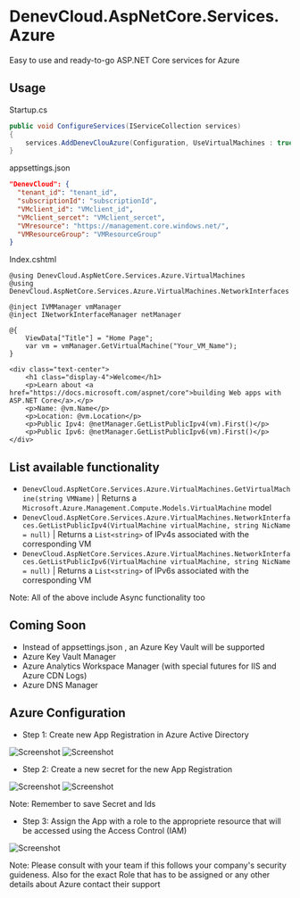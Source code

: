 # DenevCloud.AspNetCore.Services.Azure

Easy to use and ready-to-go ASP.NET Core services for Azure

## Usage

Startup.cs

```cs
public void ConfigureServices(IServiceCollection services)
{
    services.AddDenevClouAzure(Configuration, UseVirtualMachines : true);
}
```

appsettings.json

```json
"DenevCloud": {
  "tenant_id": "tenant_id",
  "subscriptionId": "subscriptionId",
  "VMclient_id": "VMclient_id",
  "VMclient_sercet": "VMclient_sercet",
  "VMresource": "https://management.core.windows.net/",
  "VMResourceGroup": "VMResourceGroup"
}
```
Index.cshtml

```cshtml
@using DenevCloud.AspNetCore.Services.Azure.VirtualMachines
@using DenevCloud.AspNetCore.Services.Azure.VirtualMachines.NetworkInterfaces

@inject IVMManager vmManager
@inject INetworkInterfaceManager netManager

@{
    ViewData["Title"] = "Home Page";
    var vm = vmManager.GetVirtualMachine("Your_VM_Name");
}

<div class="text-center">
    <h1 class="display-4">Welcome</h1>
    <p>Learn about <a href="https://docs.microsoft.com/aspnet/core">building Web apps with ASP.NET Core</a>.</p>
    <p>Name: @vm.Name</p>
    <p>Location: @vm.Location</p>
    <p>Public Ipv4: @netManager.GetListPublicIpv4(vm).First()</p>
    <p>Public Ipv6: @netManager.GetListPublicIpv6(vm).First()</p>
</div>
```

## List available functionality

- ```DenevCloud.AspNetCore.Services.Azure.VirtualMachines.GetVirtualMachine(string VMName)``` | Returns a ```Microsoft.Azure.Management.Compute.Models.VirtualMachine``` model
- ```DenevCloud.AspNetCore.Services.Azure.VirtualMachines.NetworkInterfaces.GetListPublicIpv4(VirtualMachine virtualMachine, string NicName = null)``` | Returns a ```List<string>``` of IPv4s associated with the corresponding VM
- ```DenevCloud.AspNetCore.Services.Azure.VirtualMachines.NetworkInterfaces.GetListPublicIpv6(VirtualMachine virtualMachine, string NicName = null)``` | Returns a ```List<string>``` of IPv6s associated with the corresponding VM

Note: All of the above include Async functionality too

## Coming Soon

- Instead of appsettings.json , an Azure Key Vault will be supported
- Azure Key Vault Manager
- Azure Analytics Workspace Manager (with special futures for IIS and Azure CDN Logs)
- Azure DNS Manager

## Azure Configuration
- Step 1: Create new App Registration in Azure Active Directory

![Screenshot](https://cdn.denevcloud.com/denevcloud/denevcloud.aspnetcore.services.azure.addappregistration.step1.jpg)
![Screenshot](https://cdn.denevcloud.com/denevcloud/denevcloud.aspnetcore.services.azure.addappregistration.step2.jpg)

- Step 2: Create a new secret for the new App Registration 

![Screenshot](https://cdn.denevcloud.com/denevcloud/denevcloud.aspnetcore.services.azure.addappregistration.step3.jpg)
![Screenshot](https://cdn.denevcloud.com/denevcloud/denevcloud.aspnetcore.services.azure.addappregistration.step4.jpg)

Note: Remember to save Secret and Ids

- Step 3: Assign the App with a role to the appropriete resource that will be accessed using the Access Control (IAM)

![Screenshot](https://cdn.denevcloud.com/denevcloud/denevcloud.aspnetcore.services.azure.addappregistration.step4.jpg)

Note: Please consult with your team if this follows your company's security guideness. Also for the exact Role that has to be assigned or any other details about Azure contact their support

